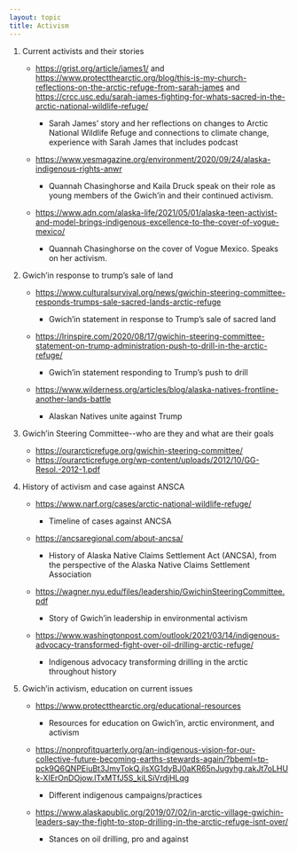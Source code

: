 ```yaml
---
layout: topic
title: Activism
---
```



1. Current activists and their stories

   * <https://grist.org/article/james1/> and <https://www.protectthearctic.org/blog/this-is-my-church-reflections-on-the-arctic-refuge-from-sarah-james> and <https://crcc.usc.edu/sarah-james-fighting-for-whats-sacred-in-the-arctic-national-wildlife-refuge/>

     * Sarah James’ story and her reflections on changes to Arctic National Wildlife Refuge and connections to climate change, experience with Sarah James that includes podcast
   * <https://www.yesmagazine.org/environment/2020/09/24/alaska-indigenous-rights-anwr>

     * Quannah Chasinghorse and Kaila Druck speak on their role as young members of the Gwich’in and their continued activism. 
   * <https://www.adn.com/alaska-life/2021/05/01/alaska-teen-activist-and-model-brings-indigenous-excellence-to-the-cover-of-vogue-mexico/>

     * Quannah Chasinghorse on the cover of Vogue Mexico. Speaks on her activism.
2. Gwich’in response to trump’s sale of land

   * <https://www.culturalsurvival.org/news/gwichin-steering-committee-responds-trumps-sale-sacred-lands-arctic-refuge>

     * Gwich’in statement in response to Trump’s sale of sacred land  
   * <https://lrinspire.com/2020/08/17/gwichin-steering-committee-statement-on-trump-administration-push-to-drill-in-the-arctic-refuge/>

     * Gwich’in statement responding to Trump’s push to drill 
   * <https://www.wilderness.org/articles/blog/alaska-natives-frontline-another-lands-battle>

     * Alaskan Natives unite against Trump
3. Gwich’in Steering Committee--who are they and what are their goals 

   * <https://ourarcticrefuge.org/gwichin-steering-committee/>
   * <https://ourarcticrefuge.org/wp-content/uploads/2012/10/GG-Resol.-2012-1.pdf>
4. History of activism and case against ANSCA

   * <https://www.narf.org/cases/arctic-national-wildlife-refuge/>

     * Timeline of cases against ANCSA
   * <https://ancsaregional.com/about-ancsa/>

     * History of Alaska Native Claims Settlement Act (ANCSA), from the perspective of the Alaska Native Claims Settlement Association
   * <https://wagner.nyu.edu/files/leadership/GwichinSteeringCommittee.pdf>

     * Story of Gwich’in leadership in environmental activism 
   * <https://www.washingtonpost.com/outlook/2021/03/14/indigenous-advocacy-transformed-fight-over-oil-drilling-arctic-refuge/>

     * Indigenous advocacy transforming drilling in the arctic throughout history
5. Gwich’in activism, education on current issues

   * <https://www.protectthearctic.org/educational-resources>

     * Resources for education on Gwich’in, arctic environment, and activism
   * <https://nonprofitquarterly.org/an-indigenous-vision-for-our-collective-future-becoming-earths-stewards-again/?bbeml=tp-pck9Q6QNPEiuBt3JmyTokQ.jlsXG1dyBJ0aKR65nJugyhg.rakJt7oLHUk-XIErOnDOjow.lTxMTfJ5S_kiLSiVrdjHLqg>

     * Different indigenous campaigns/practices
   * <https://www.alaskapublic.org/2019/07/02/in-arctic-village-gwichin-leaders-say-the-fight-to-stop-drilling-in-the-arctic-refuge-isnt-over/>

     * Stances on oil drilling, pro and against